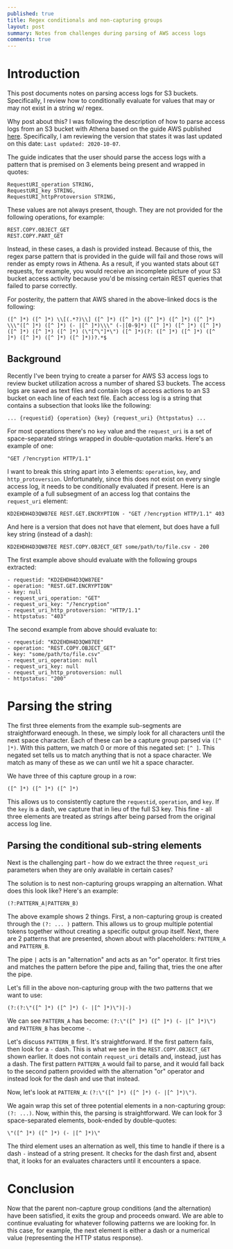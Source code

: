 ```yaml
---
published: true
title: Regex conditionals and non-capturing groups
layout: post
summary: Notes from challenges during parsing of AWS access logs
comments: true
---
```


# Introduction

This post documents notes on parsing access logs for S3 buckets. Specifically, I review how to conditionally evaluate for values that may or may not exist in a string w/ regex.

Why post about this? I was following the description of how to parse access logs from an S3 bucket with Athena based on the guide AWS published [here](https://aws.amazon.com/premiumsupport/knowledge-center/analyze-logs-athena/). Specifically, I am reviewing the version that states it was last updated on this date: `Last updated: 2020-10-07`.

The guide indicates that the user should parse the access logs with a pattern that is premised on 3 elements being present and wrapped in quotes:
```
RequestURI_operation STRING,
RequestURI_key STRING,
RequestURI_httpProtoversion STRING,
```

These values are not always present, though. They are not provided for the following operations, for example:
```
REST.COPY.OBJECT_GET
REST.COPY.PART_GET
```

Instead, in these cases, a dash is provided instead. Because of this, the regex parse pattern that is provided in the guide will fail and those rows will render as empty rows in Athena. As a result, if you wanted stats about `GET` requests, for example, you would receive an incomplete picture of your S3 bucket access activity because you'd be missing certain REST queries that failed to parse correctly.

For posterity, the pattern that AWS shared in the above-linked docs is the following:
```
([^ ]*) ([^ ]*) \\[(.*?)\\] ([^ ]*) ([^ ]*) ([^ ]*) ([^ ]*) ([^ ]*) \\\"([^ ]*) ([^ ]*) (- |[^ ]*)\\\" (-|[0-9]*) ([^ ]*) ([^ ]*) ([^ ]*) ([^ ]*) ([^ ]*) ([^ ]*) (\"[^\"]*\") ([^ ]*)(?: ([^ ]*) ([^ ]*) ([^ ]*) ([^ ]*) ([^ ]*) ([^ ]*))?.*$
```

## Background

Recently I've been trying to create a parser for AWS S3 access logs to review bucket utilization across a number of shared S3 buckets. The access logs are saved as text files and contain logs of access actions to an S3 bucket on each line of each text file. Each access log is a string that contains a subsection that looks like the following:

```
... {requestid} {operation} {key} {request_uri} {httpstatus} ...
```

For most operations there's no `key` value and the `request_uri` is a set of space-separated strings wrapped in double-quotation marks. Here's an example of one:
```
"GET /?encryption HTTP/1.1"
```

I want to break this string apart into 3 elements: `operation`, `key`, and `http_protoversion`. Unfortunately, since this does not exist on every single access log, it needs to be conditionally evaluated if present. Here is an example of a full subsegment of an access log that contains the `request_uri` element:

```
KD2EHDH4D3QW87EE REST.GET.ENCRYPTION - "GET /?encryption HTTP/1.1" 403
```

And here is a version that does not have that element, but does have a full key string (instead of a dash):

```
KD2EHDH4D3QW87EE REST.COPY.OBJECT_GET some/path/to/file.csv - 200
```

The first example above should evaluate with the following groups extracted:
```
- requestid: "KD2EHDH4D3QW87EE"
- operation: "REST.GET.ENCRYPTION"
- key: null
- request_uri_operation: "GET"
- request_uri_key: "/?encryption"
- request_uri_http_protoversion: "HTTP/1.1"
- httpstatus: "403"
```

The second example from above should evaluate to:
```
- requestid: "KD2EHDH4D3QW87EE"
- operation: "REST.COPY.OBJECT_GET"
- key: "some/path/to/file.csv"
- request_uri_operation: null
- request_uri_key: null
- request_uri_http_protoversion: null
- httpstatus: "200"
```

# Parsing the string

The first three elements from the example sub-segments are straightforward eneough. In these, we simply look for all characters until the next space character. Each of these can be a capture group parsed via `([^ ]*)`. With this pattern, we match 0 or more of this negated set: `[^ ]`. This negated set tells us to match anything that is not a space character. We match as many of these as we can until we hit a space character.

We have three of this capture group in a row:
```
([^ ]*) ([^ ]*) ([^ ]*)
```

This allows us to consistently capture the `requestid`, `operation`, and `key`. If the `key` is a dash, we capture that in lieu of the full S3 key. This fine - all three elements are treated as strings after being parsed from the original access log line.

## Parsing the conditional sub-string elements

Next is the challenging part - how do we extract the three `request_uri` parameters when they are only available in certain cases?

The solution is to nest non-capturing groups wrapping an alternation. What does this look like? Here's an example:
```
(?:PATTERN_A|PATTERN_B)
```

The above example shows 2 things. First, a non-capturing group is created through the `(?: ... )` pattern. This allows us to group multiple potential tokens together without creating a specific output group itself. Next, there are 2 patterns that are presented, shown about with placeholders: `PATTERN_A` and `PATTERN_B`.

The pipe `|` acts is an "alternation" and acts as an "or" operator. It first tries and matches the pattern before the pipe and, failing that, tries the one after the pipe.

Let's fill in the above non-capturing group with the two patterns that we want to use:
```
(?:(?:\"([^ ]*) ([^ ]*) (- |[^ ]*)\")|-)
```

We can see `PATTERN_A` has become: `(?:\"([^ ]*) ([^ ]*) (- |[^ ]*)\")` and `PATTERN_B` has become `-`.

Let's discuss `PATTERN_B` first. It's straightforward. If the first pattern fails, then look for a `-` dash. This is what we see in the `REST.COPY.OBJECT_GET` shown earlier. It does not contain `request_uri` details and, instead, just has a dash. The first pattern `PATTERN_A` would fail to parse, and it would fall back to the second pattern provided with the alternation "or" operator and instead look for the dash and use that instead.

Now, let's look at `PATTERN_A`: `(?:\"([^ ]*) ([^ ]*) (- |[^ ]*)\")`.

We again wrap this set of three potential elements in a non-capturing group: `(?: ...)`. Now, within this, the parsing is straightforward. We can look for 3 space-separated elements, book-ended by double-quotes:
```
\"([^ ]*) ([^ ]*) (- |[^ ]*)\"
```

The third element uses an alternation as well, this time to handle if there is a dash `-` instead of a string present. It checks for the dash first and, absent that, it looks for an evaluates characters until it encounters a space.

# Conclusion

Now that the parent non-capture group conditions (and the alternation) have been satisfied, it exits the group and proceeds onward. We are able to continue evaluating for whatever following patterns we are looking for. In this case, for example, the next element is either a dash or a numerical value (representing the HTTP status response).
